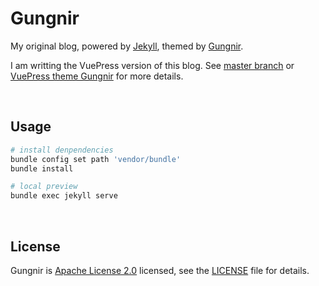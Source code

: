 # Gungnir

My original blog, powered by [Jekyll](https://jekyllrb.com/), themed by [Gungnir](https://github.com/Renovamen/jekyll-theme-gungnir).

I am writting the VuePress version of this blog. See [master branch](https://github.com/Renovamen/renovamen.github.io/tree/master) or [VuePress theme Gungnir](https://github.com/Renovamen/vuepress-theme-gungnir) for more details.

&nbsp;

## Usage

```bash
# install denpendencies
bundle config set path 'vendor/bundle'
bundle install

# local preview
bundle exec jekyll serve
```

&nbsp;

## License

Gungnir is [Apache License 2.0](https://www.apache.org/licenses/LICENSE-2.0) licensed, see the [LICENSE](LICENSE) file for details.